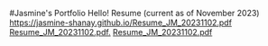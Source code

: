 #Jasmine's Portfolio
Hello! 
Resume (current as of November 2023)
https://jasmine-shanay.github.io/Resume_JM_20231102.pdf
<a href="jasmine-shanay.github.io/Resume_JM_20231102.pdf" target="_blank">Resume_JM_20231102.pdf.</a>
[Resume_JM_20231102.pdf](https://github.com/jasmine-shanay/jasmine-shanay.github.io/files/13246693/Resume_JM_20231102.pdf) 
